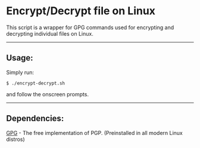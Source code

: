 # **Encrypt/Decrypt file on Linux**

This script is a wrapper for GPG commands used for encrypting and decrypting individual files on Linux.

------

## Usage:

Simply run: 

```shell
$ ./encrypt-decrypt.sh
```

and follow the onscreen prompts.

------

## Dependencies:

[GPG](https://gnupg.org/) - The free implementation of PGP. (Preinstalled in all modern Linux distros)

